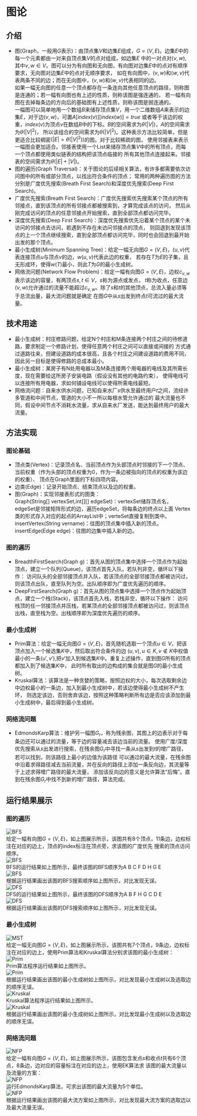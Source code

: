 # 图论
## 介绍
- 图(Graph，一般用$G$表示)：由顶点集$V$和边集$E$组成，$G=(V,E)$。边集$E$中的每一个元素都由一对来自顶点集$V$的点对组成，如边集$E$
中的一对点对$(v,w)$,其中$v,w \in V$。图可以分为有向图和无向图，有向图对边集$E$中的点对有顺序要求，无向图对边集$E$中的点对无顺序要求，
如在有向图中，$(v,w)$和$(w,v)$代表两条不同的边；而在无向图中，$(v,w)$和$(w,v)$代表相同的边。  
如果一幅无向图的任意一个顶点都存在一条连向其他任意顶点的路径，则称图是连通的；若一幅有向图也有上述的性质，则称该图是强连通的，
若一幅有向图在去掉每条边的方向后的基础图有上述性质，则称该图是弱连通的。  
一幅图可以简单地用一个数组$B$来储存顶点集$V$，用一个二维数组$A$来表示的边集$E$，对于边$(v,w)$，可置$A[index(v)][index(w)]=true$
或者等于该边的权重，$index(v)$为顶点$v$在数组$B$中的下标。$B$的空间需求为$\theta (|V|)$，$A$的空间需求为$\theta (|V|^2)$，
所以该组合的空间需求为$\theta (|V|^2)$。这种表示方法比较简单，但是更适合比较稠密$(|E|=\theta (|V|^2))$的图。对于比较稀疏的图，
使用邻接表来表示一幅图会更加适合。邻接表使用一个List来储存顶点集$V$中的所有顶点，而每一个顶点都使用类似链表的结构把该顶点临接的
所有其他顶点连接起来。邻接表的空间需求为$\theta (|E|+|V|)$。
- 图的遍历(Graph Traversal)：关于图论的后续相关算法，有许多都需要依次访问图中的所有或部分顶点，以找出符合条件的顶点；
常用的两种遍历图的方法分别是广度优先搜索(Breath First Search)和深度优先搜索(Deep First Search)。
- 广度优先搜索(Breath First Search)：广度优先搜索优先搜索某个顶点的所有邻接点，直到该顶点的所有邻接点都被搜索到，才算完成该点的访问，
然后从刚完成访问的顶点的任意邻接点开始搜索，直到全部顶点都访问完毕。
- 深度优先搜索(Deep First Search)：深度优先搜索优先沿着某个顶点的某个未访问的邻接点去访问，若遇到不存在未访问邻接点的顶点，
则回退到发现该顶点的上一个顶点继续搜索，直到全部顶点都访问完毕，同时也会回退到最开始出发的那个顶点。
- 最小生成树(Minimum Spanning Tree)：给定一幅无向图$G=(V,E)$，$(u,v)$代表连接顶点$u$与顶点$v$的边，$w(u,v)$代表此边的权重，
若存在$T$为$E$的子集，且无形成环，使得$w(T)$最小，则此$T$为$G$的最小生成树。
- 网络流问题(Network Flow Problem)：给定一幅有向图$G=(V,E)$，边权$c_{v,w}$表示该边的容量，有两顶点$s,t\in V$，$s$称为源点或发点，
$t$称为收点，任意边$(v,w)$允许通过的流量不能超过$c_{v,w}$。除了$s$和$t$的其他顶点，总流入量必须等于总流出量，最大流问题就是确定
在图$G$中从$s$出发到终点$t$可流过的最大流量。
## 技术用途
- 最小生成树：村庄修路问题，给定N个村庄和M条连接两个村庄之间的待修道路，要求制定一个修路计划，使得任意两个村庄之间可以直接或间接的
方式通过道路往来，但建设道路的成本很高，且各个村庄之间建设道路的费用不同，因此另一目标是使得修路的总成本最小。
- 最小生成树：某房子有N处用电器以及M条连接两个用电器的电线及其所需长度，现在需要给这所房子安装电路（假设没有其他的电路约束），
使得电线可以连接所有用电器，求如何铺设电线可以使得所需电线最短。
- 网络流问题：自来水供水问题，已知自来水厂$s$供水至最终用户$t$之间，流经许多管道和中间节点，管道的大小不一所以每根水管允许通过的
最大流量也不同，假设中间节点不消耗水流量，求从自来水厂发送，能达到最终用户的最大流量。
## 方法实现
### 图论基础
- 顶点类(Vertex)：记录顶点名、当前顶点作为头部顶点时邻接的下一个顶点、当前权重（作为头部的顶点权重为0，作为一条边被指向的顶点的权重为该边的权重）、
顶点在Graph里面的下标四项内容。
- 边类(Edge)：记录开始顶点、结束顶点以及边的权重。
- 图(Graph)：实现邻接表形式的图类：  
Graph(String[] vertexSet,int[][] edgeSet)：vertexSet储存顶点名，edgeSet是邻接矩阵形式的边，遍历edgeSet，将每条边的终点以上面
Vertex类的形式存入对应的起点的ArrayList中；verteSet直接复制到类中。  
insertVertex(String vername)：往图的顶点集中插入新的顶点。  
insertEdge(Edge edge)：往图的边集中插入新的边。
### 图的遍历
- BreadthFirstSearch(Graph g)：首先从图的顶点集中选择一个顶点作为起始顶点，建立一个队列(Queue)，该顶点首先入队，若队列非空，循环以下操作：
访问队头的全部邻接顶点并入队，若该顶点的全部邻接顶点都被访问过，则该顶点出队，直至队列为空。出队顺序即为广度优先遍历的顺序。
- DeepFirstSearch(Graph g)：首先从图的顶点集中选择一个顶点作为起始顶点，建立一个栈(Stack)，该顶点首先入栈，若栈非空，循环以下操作：
访问栈顶的任一邻接顶点并压栈，若某顶点的全部邻接顶点都被访问过，则该顶点出栈，直至栈为空。出栈顺序即为深度优先遍历的顺序。
### 最小生成树
- Prim算法：给定一幅无向图$G=(V,E)$，首先随机选取一个顶点$u\in V$，把该顶点加入一个候选集$K$中，然后取出符合条件的边
$(u,v),u\in K,v\notin K$中权值最小的一条$(u',v')$,把$v'$加入到候选集$K$中。重复上述操作，直到图$G$所有的顶点都加入到了候选集$K$中，
此时所有取出的边构成的集合就是图$G$的最小生成树。
- Kruskal算法：该算法是一种贪婪的策略，按照边权的大小，每次选取剩余边中边权最小的一条边，加入到最小生成树中，若该边使得最小生成树不产生环，
则选定该边，否则舍弃该边，按照这种策略判断所有边是否应该添加到最小生成树中，最后得到最小生成树。
### 网络流问题
- EdmondsKarp算法：维护另一幅图$G_r$，称为残余图，其图上的边表示对于每条边还可以通过的流量，等于边的容量减去该边当前的流量。
使用广度/深度优先搜索从$s$出发进行搜索，在残余图$G_r$中寻找一条从$s$出发到$t$的增广路径，若可以找到，则该路径上最小的边值为该路径
可以通过的最大流量，在残余图中沿着求得路径减去当前流量，并在反向的路径上添加一条反向边，其流量等于上述求得增广路径的最大流量，
添加该反向边的意义是允许算法“后悔”。直到在残余图$G_r$中找不到新的增广路径，算法完成。
## 运行结果展示
### 图的遍历
![BFS](https://github.com/FFFjx/DataStructures/blob/main/Graph/pic/BFS&DFS-example.jpg)  
给定一幅有向图$G=(V,E)$，如上图展示所示，该图共有8个顶点，11条边，边权标注在对应的边上，顶点的index标注在顶点旁，求该图的广度优先
搜索的顶点访问顺序。  
![BFS](https://github.com/FFFjx/DataStructures/blob/main/Graph/pic/BFSresult.png)  
BFS的运行结果如上图所示，最终该图的BFS顺序为A B C F D H G E  
![BFS](https://github.com/FFFjx/DataStructures/blob/main/Graph/pic/BFSresult.jpg)  
根据运行结果画出该图的BFS搜索顺序如上图所示，对比发现无误。  
![DFS](https://github.com/FFFjx/DataStructures/blob/main/Graph/pic/DFSresult.png)  
DFS的运行结果如上图所示，最终该图的DFS顺序为A B F H G C D E  
![DFS](https://github.com/FFFjx/DataStructures/blob/main/Graph/pic/DFSresult.jpg)  
根据运行结果画出该图的DFS搜索顺序如上图所示，对比发现无误。
### 最小生成树
![MST](https://github.com/FFFjx/DataStructures/blob/main/Graph/pic/Kruskal-example.jpg)  
给定一幅无向图$G=(V,E)$，如上图展示所示，该图共有7个顶点，9条边，边权标注在对应的边上，使用Prim算法和Kruskal算法分别求该图的最小生成树：  
![Prim](https://github.com/FFFjx/DataStructures/blob/main/Graph/pic/Primresult.png)  
Prim算法程序运行结果如上图所示。  
![Prim](https://github.com/FFFjx/DataStructures/blob/main/Graph/pic/Kruskalresult.jpg)  
根据运行结果画出该图的最小生成树如上图所示，对比发现最小生成树以及选取边的顺序无误。  
![Kruskal](https://github.com/FFFjx/DataStructures/blob/main/Graph/pic/Kruskalresult.png)  
Kruskal算法程序运行结果如上图所示。  
![Kruskal](https://github.com/FFFjx/DataStructures/blob/main/Graph/pic/Kruskalresult.jpg)  
根据运行结果画出该图的最小生成树如上图所示，对比发现最小生成树以及选取边的顺序无误。
### 网络流问题
![NFP](https://github.com/FFFjx/DataStructures/blob/main/Graph/pic/EK-example.jpg)  
给定一幅有向图$G=(V,E)$，如上图展示所示，该图包含发点$s$和收点$t$共有6个顶点，8条边，边对应的容量标注在对应的边上，使用EK算法求
该图的最大流量以及流量的方案：  
![NFP](https://github.com/FFFjx/DataStructures/blob/main/Graph/pic/EKresult.png)  
运行EdmondsKarp算法，可求出该图的最大流量为5个单位。  
![NFP](https://github.com/FFFjx/DataStructures/blob/main/Graph/pic/EKresult.jpg)  
根据运行结果画出该图的最大流方案如上图所示，对比发现最大流方案的选取边以及最大流量无误。

